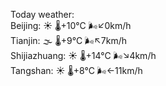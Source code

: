 Today weather:  
Beijing: ☀️   🌡️+10°C 🌬️↙0km/h  
Tianjin: 🌫  🌡️+9°C 🌬️↖7km/h  
Shijiazhuang: ☀️   🌡️+14°C 🌬️↘4km/h  
Tangshan: ☀️   🌡️+8°C 🌬️←11km/h  
